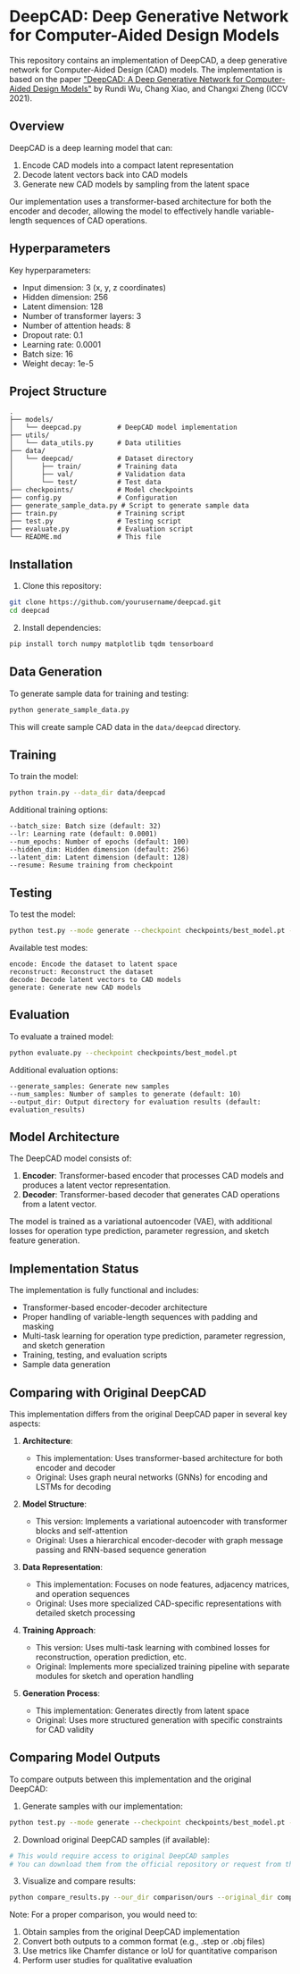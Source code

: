 # DeepCAD: Deep Generative Network for Computer-Aided Design Models

This repository contains an implementation of DeepCAD, a deep generative network for Computer-Aided Design (CAD) models. The implementation is based on the paper ["DeepCAD: A Deep Generative Network for Computer-Aided Design Models"](https://www.cs.columbia.edu/cg/deepcad/) by Rundi Wu, Chang Xiao, and Changxi Zheng (ICCV 2021).

## Overview

DeepCAD is a deep learning model that can:
1. Encode CAD models into a compact latent representation
2. Decode latent vectors back into CAD models
3. Generate new CAD models by sampling from the latent space

Our implementation uses a transformer-based architecture for both the encoder and decoder, allowing the model to effectively handle variable-length sequences of CAD operations.

## Hyperparameters

Key hyperparameters:
- Input dimension: 3 (x, y, z coordinates)
- Hidden dimension: 256
- Latent dimension: 128
- Number of transformer layers: 3
- Number of attention heads: 8
- Dropout rate: 0.1
- Learning rate: 0.0001
- Batch size: 16
- Weight decay: 1e-5

## Project Structure

```
.
├── models/
│   └── deepcad.py         # DeepCAD model implementation
├── utils/
│   └── data_utils.py      # Data utilities
├── data/
│   └── deepcad/           # Dataset directory
│       ├── train/         # Training data
│       ├── val/           # Validation data
│       └── test/          # Test data
├── checkpoints/           # Model checkpoints
├── config.py              # Configuration
├── generate_sample_data.py # Script to generate sample data
├── train.py               # Training script
├── test.py                # Testing script
├── evaluate.py            # Evaluation script
└── README.md              # This file
```

## Installation

1. Clone this repository:
```bash
git clone https://github.com/yourusername/deepcad.git
cd deepcad
```

2. Install dependencies:
```bash
pip install torch numpy matplotlib tqdm tensorboard
```

## Data Generation

To generate sample data for training and testing:

```bash
python generate_sample_data.py
```

This will create sample CAD data in the `data/deepcad` directory.

## Training

To train the model:

```bash
python train.py --data_dir data/deepcad
```

Additional training options:
```
--batch_size: Batch size (default: 32)
--lr: Learning rate (default: 0.0001)
--num_epochs: Number of epochs (default: 100)
--hidden_dim: Hidden dimension (default: 256)
--latent_dim: Latent dimension (default: 128)
--resume: Resume training from checkpoint
```

## Testing

To test the model:

```bash
python test.py --mode generate --checkpoint checkpoints/best_model.pt --num_samples 10
```

Available test modes:
```
encode: Encode the dataset to latent space
reconstruct: Reconstruct the dataset
decode: Decode latent vectors to CAD models
generate: Generate new CAD models
```

## Evaluation

To evaluate a trained model:

```bash
python evaluate.py --checkpoint checkpoints/best_model.pt
```

Additional evaluation options:
```
--generate_samples: Generate new samples
--num_samples: Number of samples to generate (default: 10)
--output_dir: Output directory for evaluation results (default: evaluation_results)
```

## Model Architecture

The DeepCAD model consists of:

1. **Encoder**: Transformer-based encoder that processes CAD models and produces a latent vector representation.
2. **Decoder**: Transformer-based decoder that generates CAD operations from a latent vector.

The model is trained as a variational autoencoder (VAE), with additional losses for operation type prediction, parameter regression, and sketch feature generation.

## Implementation Status

The implementation is fully functional and includes:
- Transformer-based encoder-decoder architecture
- Proper handling of variable-length sequences with padding and masking
- Multi-task learning for operation type prediction, parameter regression, and sketch generation
- Training, testing, and evaluation scripts
- Sample data generation

## Comparing with Original DeepCAD

This implementation differs from the original DeepCAD paper in several key aspects:

1. **Architecture**:
   - This implementation: Uses transformer-based architecture for both encoder and decoder
   - Original: Uses graph neural networks (GNNs) for encoding and LSTMs for decoding

2. **Model Structure**:
   - This version: Implements a variational autoencoder with transformer blocks and self-attention
   - Original: Uses a hierarchical encoder-decoder with graph message passing and RNN-based sequence generation

3. **Data Representation**:
   - This implementation: Focuses on node features, adjacency matrices, and operation sequences
   - Original: Uses more specialized CAD-specific representations with detailed sketch processing

4. **Training Approach**:
   - This version: Uses multi-task learning with combined losses for reconstruction, operation prediction, etc.
   - Original: Implements more specialized training pipeline with separate modules for sketch and operation handling

5. **Generation Process**:
   - This implementation: Generates directly from latent space
   - Original: Uses more structured generation with specific constraints for CAD validity

## Comparing Model Outputs

To compare outputs between this implementation and the original DeepCAD:

1. Generate samples with our implementation:
```bash
python test.py --mode generate --checkpoint checkpoints/best_model.pt --num_samples 10 --output_dir comparison/ours
```

2. Download original DeepCAD samples (if available):
```bash
# This would require access to original DeepCAD samples
# You can download them from the official repository or request from the authors
```

3. Visualize and compare results:
```bash
python compare_results.py --our_dir comparison/ours --original_dir comparison/original
```

Note: For a proper comparison, you would need to:
1. Obtain samples from the original DeepCAD implementation
2. Convert both outputs to a common format (e.g., .step or .obj files)
3. Use metrics like Chamfer distance or IoU for quantitative comparison
4. Perform user studies for qualitative evaluation 